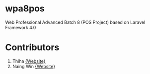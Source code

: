 wpa8pos
=======

Web Professional Advanced Batch 8 (POS Project) based on Laravel Framework 4.0

Contributors
============

1. Thiha [{Website}](http://soethiha.me/)
2. Naing Win [{Website}](http://naingwin.pro/)